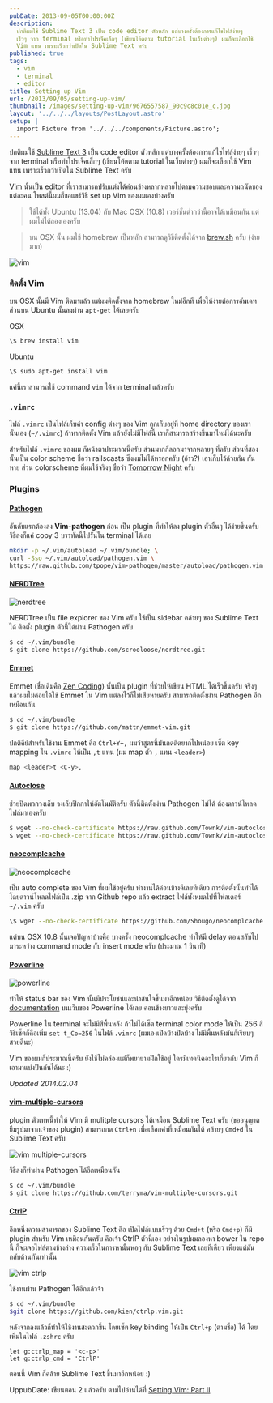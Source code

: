 ```yaml
---
pubDate: 2013-09-05T00:00:00Z
description:
  ปกติผมใช้ Sublime Text 3 เป็น code editor ตัวหลัก แต่บางครั้งต้องการแก้ไขไฟล์ง่ายๆ
  เร็วๆ จาก terminal หรือทำโปรเจ็คเล็กๆ (เขียนโค้ดตาม tutorial ในเว็บต่างๆ) ผมก็จะเลือกใช้
  Vim แทน เพราะเร็วกว่าเปิดใน Sublime Text ครับ
published: true
tags:
  - vim
  - terminal
  - editor
title: Setting up Vim
url: /2013/09/05/setting-up-vim/
thumbnail: /images/setting-up-vim/9676557587_90c9c8c01e_c.jpg
layout: '../../../layouts/PostLayout.astro'
setup: |
  import Picture from '../../../components/Picture.astro';
---
```


ปกติผมใช้ [Sublime Text 3](https://armno.in.th/2013/07/08/setting-up-sublime-text-3/) เป็น code editor ตัวหลัก แต่บางครั้งต้องการแก้ไขไฟล์ง่ายๆ เร็วๆ จาก terminal หรือทำโปรเจ็คเล็กๆ (เขียนโค้ดตาม tutorial ในเว็บต่างๆ) ผมก็จะเลือกใช้ Vim แทน เพราะเร็วกว่าเปิดใน Sublime Text ครับ

[Vim](https://www.vim.org/) นั้นเป็น editor ที่เราสามารถปรับแต่งได้ค่อนข้างหลากหลายไปตามความชอบและความถนัดของแต่ละคน โพสต์นี้ผมก็ขอแชร์วิธี set up Vim ของผมเองบ้างครับ

<blockquote><p>ใช้ได้ทั้ง Ubuntu (13.04) กับ Mac OSX (10.8) เวอร์ชั่นต่ำกว่านี้อาจได้เหมือนกัน แต่ผมไม่ได้ลองเองครับ</p></blockquote>

<blockquote><p>บน OSX นั้น ผมใช้ homebrew เป็นหลัก สามารถดูวิธีติดตั้งได้จาก <a href="https://brew.sh">brew.sh</a> ครับ (ง่ายมาก)</p></blockquote>

![vim](/images/setting-up-vim/9679791742_e1cae8d157_c.jpg)

### ติดตั้ง Vim

บน OSX นั้นมี Vim ติดมาแล้ว แต่ผมติดตั้งจาก homebrew ใหม่อีกที เพื่อให้ง่ายต่อการอัพเดท ส่วนบน Ubuntu นั้นลงผ่าน `apt-get` ได้เลยครับ

OSX

```sh
\$ brew install vim
```

Ubuntu

```sh
\$ sudo apt-get install vim
```

แค่นี้เราสามารถใช้ command `vim` ได้จาก terminal แล้วครับ

### `.vimrc`

ไฟล์ `.vimrc` เป็นไฟล์เก็บค่า config ต่างๆ ของ Vim ถูกเก็บอยู่ที่ home directory ของเรานั่นเอง (`~/.vimrc`) ถ้าหากติดตั้ง Vim แล้วยังไม่มีไฟล์นี้ เราก็สามารถสร้างขึ้นมาใหม่ได้นะครับ

สำหรับไฟล์ `.vimrc` ของผม ก็หน้าตาประมาณนี้ครับ ส่วนมากก็ลอกมาจากหลายๆ ที่ครับ ส่วนที่สองนั้นเป็น color scheme ชื่อว่า railscasts ซึ่งผมไม่ได้หรอกครับ (อ้าว?) เอาเก็บไว้ด้วยกัน กันหาย ส่วน colorscheme ที่ผมใช้จริงๆ ชื่อว่า [Tomorrow Night](https://github.com/chriskempson/tomorrow-theme) ครับ

### Plugins

#### [Pathogen](https://github.com/tpope/vim-pathogen)

อันดับแรกต้องลง **Vim-pathogen** ก่อน เป็น plugin ที่ทำให้ลง plugin ตัวอื่นๆ ได้ง่ายขึ้นครับ วิธีลงก็แค่ copy 3 บรรทัดนี้ไปรันใน terminal ได้เลย

```sh
mkdir -p ~/.vim/autoload ~/.vim/bundle; \
curl -Sso ~/.vim/autoload/pathogen.vim \
https://raw.github.com/tpope/vim-pathogen/master/autoload/pathogen.vim
```

#### [NERDTree](https://github.com/scrooloose/nerdtree)

![nerdtree](/images/setting-up-vim/9679791406_60985bce2e_o.png)

NERDTree เป็น file explorer ของ Vim ครับ ใช้เป็น sidebar คล้ายๆ ของ Sublime Text ได้ ติดตั้ง plugin ตัวนี้ได้ผ่าน Pathogen ครับ

```sh
$ cd ~/.vim/bundle
$ git clone https://github.com/scrooloose/nerdtree.git
```

#### [Emmet](https://mattn.github.io/emmet-vim/)

Emmet (ชื่อเดิมคือ [Zen Coding](https://armno.in.th/2012/11/06/emmet-zen-coding-replacement/)) นั้นเป็น plugin ที่ช่วยให้เขียน HTML ได้เร็วขึ้นครับ จริงๆ แล้วผมไม่ค่อยได้ใช้ Emmet ใน Vim แต่ลงไว้ก็ไม่เสียหายครับ สามารถติดตั้งผ่าน Pathogen อีกเหมือนกัน

```sh
$ cd ~/.vim/bundle
$ git clone https://github.com/mattn/emmet-vim.git
```

ปกติคีย์สำหรับใช้งาน Emmet คือ `Ctrl+Y+,` ผมว่าสูตรนี้มันกดติดยากไปหน่อย เซ็ต key mapping ใน `.vimrc` ให้เป็น `,t` แทน (ผม map ตัว `,` แทน `<leader>`)

```sh
map <leader>t <C-y>,
```

#### [Autoclose](https://github.com/Townk/vim-autoclose)

ช่วยปิดพวกวงเล็บ วงเล็บปีกกาให้อัตโนมัติครับ ตัวนี้ติดตั้งผ่าน Pathogen ไม่ได้ ต้องดาวน์โหลดไฟล์มาเองครับ

```sh
$ wget --no-check-certificate https://raw.github.com/Townk/vim-autoclose/master/plugin/AutoClose.vim -O ~/.vim/plugin/AutoClose.vim
$ wget --no-check-certificate https://raw.github.com/Townk/vim-autoclose/master/doc/AutoClose.txt -O ~/.vim/doc/AutoClose.txt
```

#### [neocomplcache](https://github.com/Shougo/neocomplcache.vim)

![neocomplcache](/images/setting-up-vim/9679852438_c0db1272a3_o.png)

เป็น auto complete ของ Vim ที่ผมใช้อยู่ครับ ทำงานได้ค่อนข้างดีเลยทีเดียว การติดตั้งนั้นทำได้โดยดาวน์โหลดไฟล์เป็น .zip จาก Github repo แล้ว extract ไฟล์ทั้งหมดไปที่โฟลเดอร์ `~/.vim` ครับ

```sh
\$ wget --no-check-certificate https://github.com/Shougo/neocomplcache.vim/archive/master.zip -O - | unzip ~/.vim/
```

แต่บน OSX 10.8 นั้นเจอปัญหาบ้างคือ บางครั้ง neocomplcache ทำให้มี delay ตอนสลับไปมาระหว่าง command mode กับ insert mode ครับ (ประมาณ 1 วินาที)

#### [Powerline](https://github.com/Lokaltog/powerline)

![powerline](/images/setting-up-vim/9676557587_90c9c8c01e_c.jpg)

ทำให้ status bar ของ Vim นั้นมีประโยชน์และน่าสนใจขึ้นมาอีกหน่อย วิธีติดตั้งดูได้จาก [documentation](https://powerline.readthedocs.org/en/latest/overview.html#installation) บนเว็บของ Powerline ได้เลย คอนข้างยาวและยุ่งครับ

Powerline ใน terminal จะไม่มีสีพื้นหลัง ถ้าไม่ได้เซ็ต terminal color mode ให้เป็น 256 สี วิธีเซ็ตก็คือเพิ่ม `set t_Co=256` ในไฟล์ `.vimrc` (ผมเองเปิดบ้างปิดบ้าง ไม่มีพื้นหลังมันก็เรียบๆ สวยดีนะ)

Vim ของผมก็ประมาณนี้ครับ ยังใช้ไม่คล่องแต่ก็พยายามฝึกใช้อยู่ ใครมีเทคนิคอะไรเกี่ยวกับ Vim ก็เอามาแบ่งปันกันได้นะ :)

_Updated 2014.02.04_

#### [vim-multiple-cursors](https://github.com/terryma/vim-multiple-cursors)

plugin ตัวเทพนี้ทำให้ Vim มี mulitple cursors ได้เหมือน Sublime Text ครับ (ขออนุญาตยืมรูปมาจากเจ้าของ plugin) สามารถกด `Ctrl+n` เพื่อเลือกคำที่เหมือนกันได้ คล้ายๆ `Cmd+d` ใน Sublime Text ครับ

![vim multiple-cursors](https://raw.github.com/terryma/vim-multiple-cursors/master/assets/example1.gif)

วิธีลงก็ทำผ่าน Pathogen ได้อีกเหมือนกัน

```sh
$ cd ~/.vim/bundle
$ git clone https://github.com/terryma/vim-multiple-cursors.git
```

#### [CtrlP](https://github.com/kien/ctrlp.vim)

อีกหนึ่งความสามารถของ Sublime Text คือ เปิดไฟล์แบบเร็วๆ ด้วย `Cmd+t` (หรือ `Cmd+p`) ก็มี plugin สำหรับ Vim เหมือนกันครับ คือเจ้า CtrlP ตัวนี้เอง อย่างในรูปผมลองหา bower ใน repo นี้ ก็จะเจอไฟล์ตามข้างล่าง ความเร็วในการหานั้นพอๆ กับ Sublime Text เลยทีเดียว เพียงแต่มันกลับด้านกันเท่านั้น

![vim ctrlp](/images/setting-up-vim/12290596375_dc2ae27dd8_c.jpg)

ใช้งานผ่าน Pathogen ได้อีกแล้วจ้า

```sh
$ cd ~/.vim/bundle
$git clone https://github.com/kien/ctrlp.vim.git
```

หลังจากลงแล้วก็ทำให้ใช้งานสะดวกขึ้น โดยเซ็ต key binding ให้เป็น `Ctrl+p` (ตามชื่อ) ได้ โดยเพิ่มในไฟล์ `.zshrc` ครับ

```vim
let g:ctrlp_map = '<c-p>'
let g:ctrlp_cmd = 'CtrlP'
```

ตอนนี้ Vim ก็คล้าย Sublime Text ขึ้นมาอีกหน่อย :)

UppubDate: เขียนตอน 2 แล้วครับ ตามไปอ่านได้ที่ [Setting Vim: Part II](https://armno.in.th/2015/02/26/setting-up-vim-part-2/)
